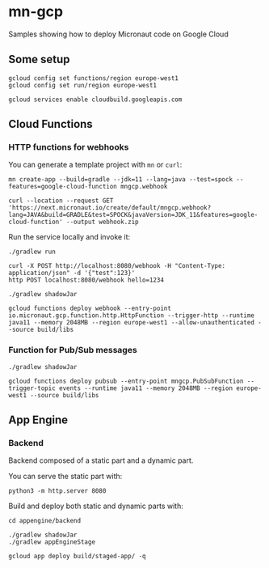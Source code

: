 # mn-gcp

Samples showing how to deploy Micronaut code on Google Cloud

## Some setup

```
gcloud config set functions/region europe-west1
gcloud config set run/region europe-west1

gcloud services enable cloudbuild.googleapis.com
```

## Cloud Functions

### HTTP functions for webhooks

You can generate a template project with `mn` or `curl`:

```
mn create-app --build=gradle --jdk=11 --lang=java --test=spock --features=google-cloud-function mngcp.webhook

curl --location --request GET 'https://next.micronaut.io/create/default/mngcp.webhook?lang=JAVA&build=GRADLE&test=SPOCK&javaVersion=JDK_11&features=google-cloud-function' --output webhook.zip
```

Run the service locally and invoke it:

```
./gradlew run

curl -X POST http://localhost:8080/webhook -H "Content-Type: application/json" -d '{"test":123}'
http POST localhost:8080/webhook hello=1234
```

```
./gradlew shadowJar

gcloud functions deploy webhook --entry-point io.micronaut.gcp.function.http.HttpFunction --trigger-http --runtime java11 --memory 2048MB --region europe-west1 --allow-unauthenticated --source build/libs 
```

### Function for Pub/Sub messages

```
./gradlew shadowJar

gcloud functions deploy pubsub --entry-point mngcp.PubSubFunction --trigger-topic events --runtime java11 --memory 2048MB --region europe-west1 --source build/libs 
```

## App Engine

### Backend

Backend composed of a static part and a dynamic part.

You can serve the static part with:

```
python3 -m http.server 8080
```

Build and deploy both static and dynamic parts with:

```
cd appengine/backend

./gradlew shadowJar
./gradlew appEngineStage

gcloud app deploy build/staged-app/ -q
```